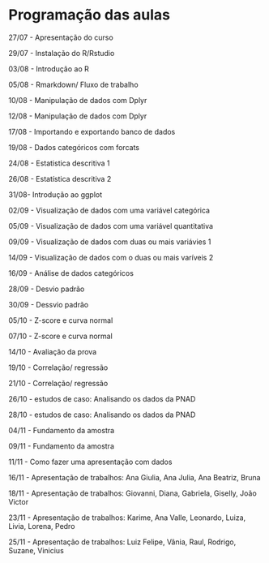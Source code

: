Programação das aulas
=====================

27/07 - Apresentação do curso

29/07 - Instalação do R/Rstudio 

03/08 - Introdução ao R

05/08 - Rmarkdown/ Fluxo de trabalho

10/08 - Manipulação de dados com Dplyr

12/08 - Manipulação de dados com Dplyr

17/08 - Importando e exportando banco de dados

19/08 - Dados categóricos com forcats

24/08 - Estatistica descritiva 1

26/08 - Estatística descritiva 2

31/08-  Introdução ao ggplot 

02/09 - Visualização  de dados com uma variável categórica

05/09 - Visualização de dados com uma variável quantitativa

09/09 - Visualização de dados com duas ou mais variávies 1

14/09 - Visualização  de dados com o duas ou mais varíveis 2

16/09 - Análise de dados categóricos 

28/09 - Desvio padrão

30/09 - Dessvio padrão

05/10 - Z-score e curva normal

07/10 - Z-score e curva normal

14/10 - Avaliação da prova

19/10 - Correlação/ regressão

21/10 - Correlação/ regressão

26/10 - estudos de caso: Analisando os dados da PNAD

28/10 - estudos de caso: Analisando os dados da PNAD

04/11 - Fundamento da amostra

09/11 - Fundamento da amostra

11/11 - Como fazer uma apresentação com dados

16/11 - Apresentação de trabalhos: Ana Giulia, Ana Julia, Ana Beatriz, Bruna

18/11 - Apresentação de trabalhos:  Giovanni, Diana, Gabriela, Giselly, João Victor

23/11 - Apresentação de trabalhos: Karime, Ana Valle, Leonardo, Luiza, Livia, Lorena, Pedro

25/11 - Apresentação de trabalhos: Luiz Felipe, Vânia, Raul, Rodrigo, Suzane, Vinicius

